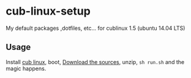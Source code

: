 # cub-linux-setup
My default packages ,dotfiles, etc... for cublinux 1.5 (ubuntu 14.04 LTS)


## Usage

Install [cub linux](https://cublinux.com/), boot, [Download the sources](https://github.com/gsouf/cub-linux-setup/archive/master.zip), unzip, ``sh run.sh`` and the magic happens.
